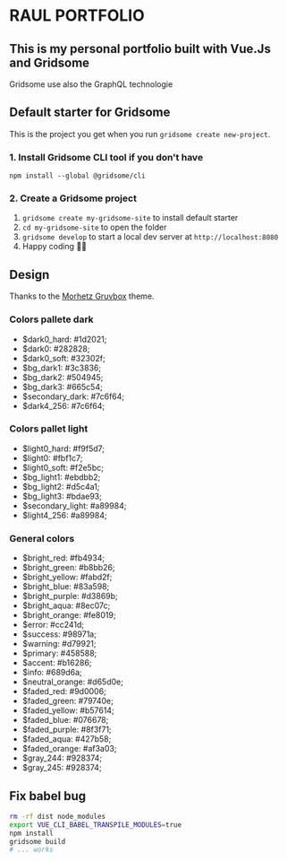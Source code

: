 # RAUL PORTFOLIO

## This is my personal portfolio built with Vue.Js and Gridsome

Gridsome use also the GraphQL technologie

## Default starter for Gridsome

This is the project you get when you run `gridsome create new-project`.

### 1. Install Gridsome CLI tool if you don't have

`npm install --global @gridsome/cli`

### 2. Create a Gridsome project

1. `gridsome create my-gridsome-site` to install default starter
2. `cd my-gridsome-site` to open the folder
3. `gridsome develop` to start a local dev server at `http://localhost:8080`
4. Happy coding 🎉🙌

## Design

Thanks to the [Morhetz Gruvbox](https://github.com/morhetz/gruvbox) theme.

### Colors pallete dark

- $dark0_hard: #1d2021;
- $dark0: #282828;
- $dark0_soft: #32302f;
- $bg_dark1: #3c3836;
- $bg_dark2: #504945;
- $bg_dark3: #665c54;
- $secondary_dark: #7c6f64;
- $dark4_256: #7c6f64;

### Colors pallet light

- $light0_hard: #f9f5d7;
- $light0: #fbf1c7;
- $light0_soft: #f2e5bc;
- $bg_light1: #ebdbb2;
- $bg_light2: #d5c4a1;
- $bg_light3: #bdae93;
- $secondary_light: #a89984;
- $light4_256: #a89984;

### General colors

- $bright_red: #fb4934;
- $bright_green: #b8bb26;
- $bright_yellow: #fabd2f;
- $bright_blue: #83a598;
- $bright_purple: #d3869b;
- $bright_aqua: #8ec07c;
- $bright_orange: #fe8019;
- $error: #cc241d;
- $success: #98971a;
- $warning: #d79921;
- $primary: #458588;
- $accent: #b16286;
- $info: #689d6a;
- $neutral_orange: #d65d0e;
- $faded_red: #9d0006;
- $faded_green: #79740e;
- $faded_yellow: #b57614;
- $faded_blue: #076678;
- $faded_purple: #8f3f71;
- $faded_aqua: #427b58;
- $faded_orange: #af3a03;
- $gray_244: #928374;
- $gray_245: #928374;

## Fix babel bug

```zsh
rm -rf dist node_modules 
export VUE_CLI_BABEL_TRANSPILE_MODULES=true
npm install
gridsome build
# ... works
```
